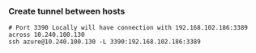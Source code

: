 ### Create tunnel between hosts
```
# Port 3390 Locally will have connection with 192.168.102.186:3389 across 10.240.100.130
ssh azure@10.240.100.130 -L 3390:192.168.102.186:3389
```